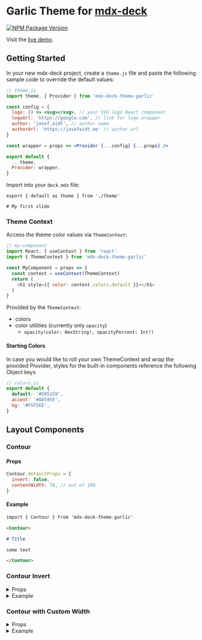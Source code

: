 # Garlic Theme for [mdx-deck](https://github.com/jxnblk/mdx-deck)

[![NPM Package Version](https://img.shields.io/npm/v/mdx-deck-theme-garlic.svg?style=flat-square)](https://www.npmjs.com/package/mdx-deck-theme-garlic)

Visit the [live demo](https://mdx-deck-theme-garlic.josefaidt.now.sh).

## Getting Started

In your new mdx-deck project, create a `theme.js` file and paste the following sample code to override the default values:

```jsx
// theme.js
import theme, { Provider } from 'mdx-deck-theme-garlic'

const config = {
  logo: () => <svg></svg>, // your SVG logo React component
  logoUrl: 'https://google.com', // link for logo wrapper
  author: 'josef.aidt', // author name
  authorUrl: 'https://josefaidt.me' // author url
}

const wrapper = props => <Provider {...config} {...props} />

export default {
  ...theme,
  Provider: wrapper,
}
```

Import into your `deck.mdx` file:

```mdx
export { default as theme } from './theme'

# My first slide
```

### Theme Context

Access the theme color values via `ThemeContext`:

```js
// my-component
import React, { useContext } from 'react'
import { ThemeContext } from 'mdx-deck-theme-garlic'

const MyComponent = props => {
  const context = useContext(ThemeContext)
  return (
    <h1 style={{ color: context.colors.default }}></h1>
  )
}
```

Provided by the `ThemeContext`:

- colors
- color utilities (currently only `opacity`)
  - `opacity(color: HexString!, opacityPercent: Int!)`

#### Starting Colors

In case you would like to roll your own ThemeContext and wrap the provided Provider, styles for the built-in components reference the following Object keys

```js
// colors.js
export default {
  default: '#585159',
  accent: '#A8595E',
  bg: '#F5F5EE',
}
```

## Layout Components

### Contour

#### Props

```js
Contour.defaultProps = {
  invert: false,
  contentWidth: 70, // out of 100
}
```

#### Example

```markdown
import { Contour } from 'mdx-deck-theme-garlic'

<Contour>

# Title

some text

</Contour>
```

### Contour Invert

<details>
<summary>Props</summary>

```js
Contour.props = {
  invert: true,
  contentWidth: 70, // default
}
```

</details>

<details>
<summary>Example</summary>

```markdown
import { Contour } from 'mdx-deck-theme-garlic'

<Contour invert>

# Title

some text

</Contour>
```

</details>

### Contour with Custom Width

<details>
<summary>Props</summary>

```js
Contour.props = {
  invert: false, // default
  contentWidth: 90,
}
```

</details>

<details>
<summary>Example</summary>

```markdown
import { Contour } from 'mdx-deck-theme-garlic'

<Contour contentWidth={90}>

# Title

some text

</Contour>
```

</details>